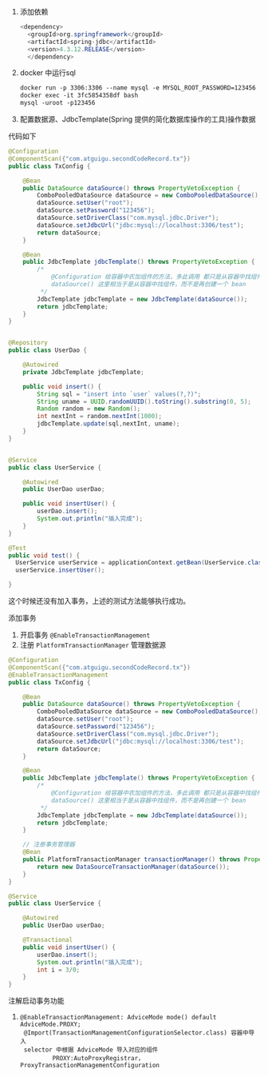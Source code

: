 1. 添加依赖

   ```java
   <dependency>
     <groupId>org.springframework</groupId>
     <artifactId>spring-jdbc</artifactId>
     <version>4.3.12.RELEASE</version>
     </dependency>
   
   
   ```

2. docker 中运行sql

   ```dockerfile
   docker run -p 3306:3306 --name mysql -e MYSQL_ROOT_PASSWORD=123456 -d mysql:5.7
   docker exec -it 3fc5854358df bash
   mysql -uroot -p123456
   ```

3. 配置数据源、JdbcTemplate(Spring 提供的简化数据库操作的工具)操作数据

代码如下

```java
@Configuration
@ComponentScan({"com.atguigu.secondCodeRecord.tx"})
public class TxConfig {

    @Bean
    public DataSource dataSource() throws PropertyVetoException {
        ComboPooledDataSource dataSource = new ComboPooledDataSource();
        dataSource.setUser("root");
        dataSource.setPassword("123456");
        dataSource.setDriverClass("com.mysql.jdbc.Driver");
        dataSource.setJdbcUrl("jdbc:mysql://localhost:3306/test");
        return dataSource;
    }

    @Bean
    public JdbcTemplate jdbcTemplate() throws PropertyVetoException {
        /*
            @Configuration 给容器中农加组件的方法，多此调用 都只是从容器中找组件
            dataSource() 这里相当于是从容器中找组件，而不是再创建一个 bean
         */
        JdbcTemplate jdbcTemplate = new JdbcTemplate(dataSource());
        return jdbcTemplate;
    }
}


@Repository
public class UserDao {

    @Autowired
    private JdbcTemplate jdbcTemplate;

    public void insert() {
        String sql = "insert into `user` values(?,?)";
        String uname = UUID.randomUUID().toString().substring(0, 5);
        Random random = new Random();
        int nextInt = random.nextInt(1000);
        jdbcTemplate.update(sql,nextInt, uname);
    }
}


@Service
public class UserService {

    @Autowired
    public UserDao userDao;

    public void insertUser() {
        userDao.insert();
        System.out.println("插入完成");
    }
}

@Test
public void test() {
  UserService userService = applicationContext.getBean(UserService.class);
  userService.insertUser();

}
```

这个时候还没有加入事务，上述的测试方法能够执行成功。

添加事务

1. 开启事务 `@EnableTransactionManagement`
2. 注册 `PlatformTransactionManager` 管理数据源

```java
@Configuration
@ComponentScan({"com.atguigu.secondCodeRecord.tx"})
@EnableTransactionManagement
public class TxConfig {

    @Bean
    public DataSource dataSource() throws PropertyVetoException {
        ComboPooledDataSource dataSource = new ComboPooledDataSource();
        dataSource.setUser("root");
        dataSource.setPassword("123456");
        dataSource.setDriverClass("com.mysql.jdbc.Driver");
        dataSource.setJdbcUrl("jdbc:mysql://localhost:3306/test");
        return dataSource;
    }

    @Bean
    public JdbcTemplate jdbcTemplate() throws PropertyVetoException {
        /*
            @Configuration 给容器中农加组件的方法，多此调用 都只是从容器中找组件
            dataSource() 这里相当于是从容器中找组件，而不是再创建一个 bean
         */
        JdbcTemplate jdbcTemplate = new JdbcTemplate(dataSource());
        return jdbcTemplate;
    }

    // 注册事务管理器
    @Bean
    public PlatformTransactionManager transactionManager() throws PropertyVetoException {
        return new DataSourceTransactionManager(dataSource());
    }
}

@Service
public class UserService {

    @Autowired
    public UserDao userDao;

    @Transactional
    public void insertUser() {
        userDao.insert();
        System.out.println("插入完成");
        int i = 3/0;
    }
}
```

注解启动事务功能

1. ```
   @EnableTransactionManagement: AdviceMode mode() default AdviceMode.PROXY;
   	@Import(TransactionManagementConfigurationSelector.class) 容器中导入
   	selector 中根据 AdviceMode 导入对应的组件
   			PROXY:AutoProxyRegistrar，ProxyTransactionManagementConfiguration
   			
   ```

